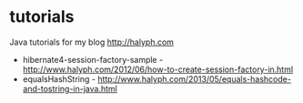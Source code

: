 tutorials
=========

Java tutorials for my blog http://halyph.com

- hibernate4-session-factory-sample - http://www.halyph.com/2012/06/how-to-create-session-factory-in.html
- equalsHashString - http://www.halyph.com/2013/05/equals-hashcode-and-tostring-in-java.html
